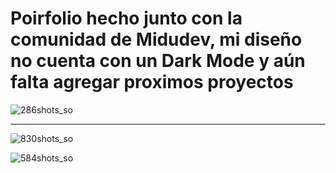 # Poirfolio hecho junto con la comunidad de Midudev, mi diseño no cuenta con un Dark Mode y aún falta agregar proximos proyectos 

![286shots_so](https://github.com/AlanSan1195/Portafolio-Def/assets/130740412/88eedd3c-1a9b-4599-8ca3-463992247607)

<hr/> 

![830shots_so](https://github.com/AlanSan1195/Portafolio-Def/assets/130740412/c07caa78-5a67-4665-af36-1ec626554d57)

![584shots_so](https://github.com/AlanSan1195/Portafolio-Def/assets/130740412/af4eb4f4-14e8-470c-b5d6-471a8c3e111b) 
